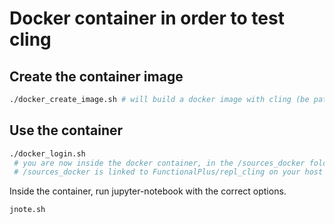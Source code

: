 
# Docker container in order to test cling

## Create the container image
````bash
./docker_create_image.sh # will build a docker image with cling (be patient)
````

## Use the container

````bash
./docker_login.sh
 # you are now inside the docker container, in the /sources_docker folder
 # /sources_docker is linked to FunctionalPlus/repl_cling on your host machine
````

Inside the container, run jupyter-notebook with the correct options.

````bash
jnote.sh
````
